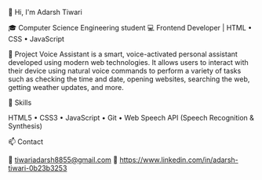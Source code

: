  👋 Hi, I'm Adarsh Tiwari

🎓 Computer Science Engineering student
💻 Frontend Developer | HTML • CSS • JavaScript

🚀 Project Voice Assistant is a smart, voice-activated personal assistant developed using modern web technologies. It allows users to interact with their device using natural voice commands to perform a variety of tasks such as checking the time and date, opening websites, searching the web, getting weather updates, and more.

🔧 Skills

HTML5 • CSS3 • JavaScript • Git • Web Speech API (Speech Recognition & Synthesis)

📫 Contact

📧 tiwariadarsh8855@gmail.com 🔗 https://www.linkedin.com/in/adarsh-tiwari-0b23b3253

